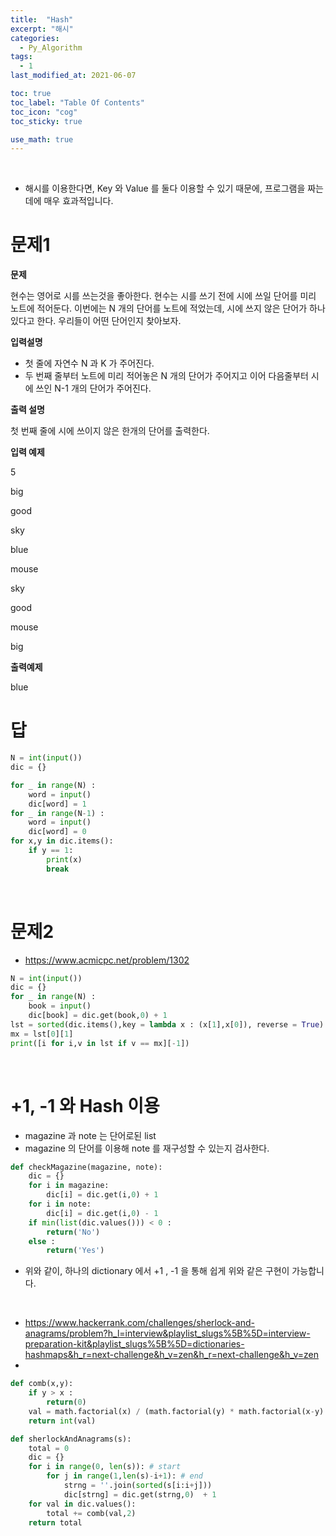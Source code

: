 ```yaml
---
title:  "Hash"
excerpt: "해시"
categories:
  - Py_Algorithm
tags:
  - 1
last_modified_at: 2021-06-07

toc: true
toc_label: "Table Of Contents"
toc_icon: "cog"
toc_sticky: true

use_math: true
---
```


<br>



- 해시를 이용한다면, Key 와 Value 를 둘다 이용할 수 있기 때문에, 프로그램을 짜는데에 매우 효과적입니다.

# 문제1

**문제**  

현수는 영어로 시를 쓰는것을 좋아한다. 현수는 시를 쓰기 전에 시에 쓰일 단어를 미리 노트에 적어둔다. 이번에는 N 개의 단어를 노트에 적었는데, 시에 쓰지 않은 단어가 하나 있다고 한다. 우리들이 어떤 단어인지 찾아보자.

**입력설명**

- 첫 줄에 자연수 N 과 K 가 주어진다.
- 두 번째 줄부터 노트에 미리 적어놓은 N 개의 단어가 주어지고 이어 다음줄부터 시에 쓰인 N-1 개의 단어가 주어진다.

**출력 설명**

첫 번째 줄에 시에 쓰이지 않은 한개의 단어를 출력한다.

**입력 예제**

5

big

good

sky

blue

mouse

sky

good

mouse

big

**출력예제**

blue



# 답

```python
N = int(input())
dic = {}

for _ in range(N) :
    word = input()
    dic[word] = 1
for _ in range(N-1) :
    word = input()
    dic[word] = 0
for x,y in dic.items():
    if y == 1:
        print(x)
        break
```

<br>

# 문제2

- <https://www.acmicpc.net/problem/1302>

```python
N = int(input())
dic = {}
for _ in range(N) :
    book = input()
    dic[book] = dic.get(book,0) + 1
lst = sorted(dic.items(),key = lambda x : (x[1],x[0]), reverse = True)
mx = lst[0][1]
print([i for i,v in lst if v == mx][-1])
```

<br>

# +1, -1 와 Hash 이용

- magazine 과 note 는 단어로된 list
- magazine 의 단어를 이용해 note 를 재구성할 수 있는지 검사한다.

```python
def checkMagazine(magazine, note):
    dic = {}
    for i in magazine:
        dic[i] = dic.get(i,0) + 1
    for i in note:
        dic[i] = dic.get(i,0) - 1
    if min(list(dic.values())) < 0 :
        return('No')
    else : 
        return('Yes')
```

- 위와 같이, 하나의 dictionary 에서 +1 , -1 을 통해 쉽게 위와 같은 구현이 가능합니다. 

<br>

- https://www.hackerrank.com/challenges/sherlock-and-anagrams/problem?h_l=interview&playlist_slugs%5B%5D=interview-preparation-kit&playlist_slugs%5B%5D=dictionaries-hashmaps&h_r=next-challenge&h_v=zen&h_r=next-challenge&h_v=zen
- 

```python
def comb(x,y):
    if y > x :
        return(0)
    val = math.factorial(x) / (math.factorial(y) * math.factorial(x-y) )
    return int(val)

def sherlockAndAnagrams(s):
    total = 0
    dic = {}
    for i in range(0, len(s)): # start
        for j in range(1,len(s)-i+1): # end
            strng = ''.join(sorted(s[i:i+j]))
            dic[strng] = dic.get(strng,0)  + 1
    for val in dic.values():
        total += comb(val,2)
    return total
```


